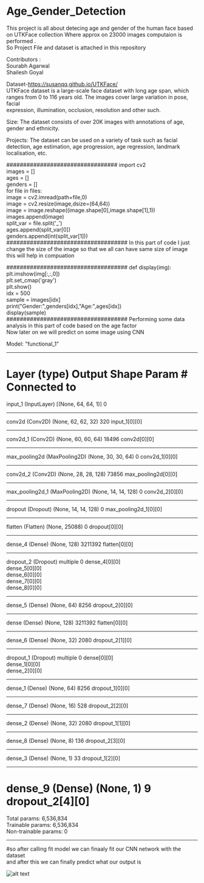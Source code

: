 # Age_Gender_Detection<br/>

This project is all about detecing age and gender of the human face based on UTKFace collection Where approx on 23000 images computaion is performed .<br/>
So Project File and dataset is attached in this repository 

Contributors : <br/>
Sourabh Agarwal<br/>
Shailesh Goyal

Dataset-https://susanqq.github.io/UTKFace/<br/>
UTKFace dataset is a large-scale face dataset with long age span, which ranges from 0 to 116 years old. The images cover large variation in pose, facial<br/> expression, illumination, occlusion, resolution and other such.<br/>

Size: The dataset consists of over 20K images with annotations of age, gender and ethnicity.<br/>

Projects: The dataset can be used on a variety of task such as facial detection, age estimation, age progression, age regression, landmark localisation, etc. <br/>



#################################
import cv2   <br/>
images = []<br/>
ages = []<br/>
genders = []<br/>
for file in files:<br/>
    image = cv2.imread(path+file,0)<br/>
    image = cv2.resize(image,dsize=(64,64))<br/>
    image = image.reshape((image.shape[0],image.shape[1],1))<br/>
    images.append(image)<br/>
    split_var = file.split('_')<br/>
    ages.append(split_var[0])<br/>
    genders.append(int(split_var[1]))<br/>
####################################
In this part of code I just change the size of the image so that we all can have same size of image this will help in compuation    <br/>

####################################
def display(img):<br/>
    plt.imshow(img[:,:,0])<br/>
    plt.set_cmap('gray')<br/>
    plt.show()<br/>
idx = 500<br/>
sample = images[idx]<br/>
print("Gender:",genders[idx],"Age:",ages[idx])<br/>
display(sample)<br/>
####################################
Performing some data analysis in this part of code based on the age factor <br/>
Now later on we will predict on some image using CNN<br/>

Model: "functional_1"<br/>
__________________________________________________________________________________________________
Layer (type)                    Output Shape         Param #     Connected to                     
==================================================================================================
input_1 (InputLayer)            [(None, 64, 64, 1)]  0                                            
__________________________________________________________________________________________________
conv2d (Conv2D)                 (None, 62, 62, 32)   320         input_1[0][0]                    
__________________________________________________________________________________________________
conv2d_1 (Conv2D)               (None, 60, 60, 64)   18496       conv2d[0][0]                     
__________________________________________________________________________________________________
max_pooling2d (MaxPooling2D)    (None, 30, 30, 64)   0           conv2d_1[0][0]                   
__________________________________________________________________________________________________
conv2d_2 (Conv2D)               (None, 28, 28, 128)  73856       max_pooling2d[0][0]              
__________________________________________________________________________________________________
max_pooling2d_1 (MaxPooling2D)  (None, 14, 14, 128)  0           conv2d_2[0][0]                   
__________________________________________________________________________________________________
dropout (Dropout)               (None, 14, 14, 128)  0           max_pooling2d_1[0][0]            
__________________________________________________________________________________________________
flatten (Flatten)               (None, 25088)        0           dropout[0][0]                    
__________________________________________________________________________________________________
dense_4 (Dense)                 (None, 128)          3211392     flatten[0][0]                    
__________________________________________________________________________________________________
dropout_2 (Dropout)             multiple             0           dense_4[0][0]                    
                                                                 dense_5[0][0]                    
                                                                 dense_6[0][0]                    
                                                                 dense_7[0][0]                    
                                                                 dense_8[0][0]                    
__________________________________________________________________________________________________
dense_5 (Dense)                 (None, 64)           8256        dropout_2[0][0]                  
__________________________________________________________________________________________________
dense (Dense)                   (None, 128)          3211392     flatten[0][0]                    
__________________________________________________________________________________________________
dense_6 (Dense)                 (None, 32)           2080        dropout_2[1][0]                  
__________________________________________________________________________________________________
dropout_1 (Dropout)             multiple             0           dense[0][0]                      
                                                                 dense_1[0][0]                    
                                                                 dense_2[0][0]                    
__________________________________________________________________________________________________
dense_1 (Dense)                 (None, 64)           8256        dropout_1[0][0]                  
__________________________________________________________________________________________________
dense_7 (Dense)                 (None, 16)           528         dropout_2[2][0]                  
__________________________________________________________________________________________________
dense_2 (Dense)                 (None, 32)           2080        dropout_1[1][0]                  
__________________________________________________________________________________________________
dense_8 (Dense)                 (None, 8)            136         dropout_2[3][0]                  
__________________________________________________________________________________________________
dense_3 (Dense)                 (None, 1)            33          dropout_1[2][0]                  
__________________________________________________________________________________________________
dense_9 (Dense)                 (None, 1)            9           dropout_2[4][0]                  
==================================================================================================
Total params: 6,536,834<br/>
Trainable params: 6,536,834<br/>
Non-trainable params: 0<br/>
__________________________________________________________________________________________________


#so after calling fit model we can finaaly fit our CNN network with the dataset <br/>
and after this we can finally predict what our output is <br/>

![alt text](https://github.com/agarwalsourabh55/Age_Gender_Detection_Project/blob/master/image.png?raw=true)<br/>









